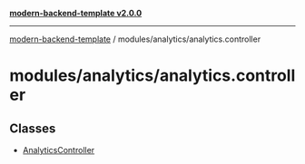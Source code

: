 [**modern-backend-template v2.0.0**](../../../README.md)

***

[modern-backend-template](../../../modules.md) / modules/analytics/analytics.controller

# modules/analytics/analytics.controller

## Classes

- [AnalyticsController](classes/AnalyticsController.md)
